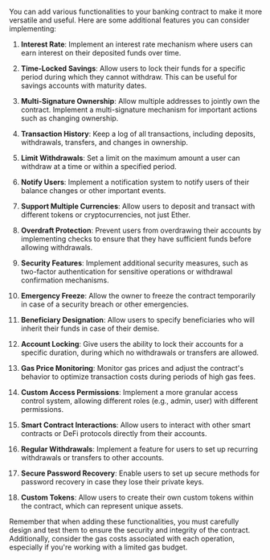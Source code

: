 You can add various functionalities to your banking contract to make it more versatile and useful. Here are some additional features you can consider implementing:

1. **Interest Rate**: Implement an interest rate mechanism where users can earn interest on their deposited funds over time.

2. **Time-Locked Savings**: Allow users to lock their funds for a specific period during which they cannot withdraw. This can be useful for savings accounts with maturity dates.

3. **Multi-Signature Ownership**: Allow multiple addresses to jointly own the contract. Implement a multi-signature mechanism for important actions such as changing ownership.

4. **Transaction History**: Keep a log of all transactions, including deposits, withdrawals, transfers, and changes in ownership.

5. **Limit Withdrawals**: Set a limit on the maximum amount a user can withdraw at a time or within a specified period.

6. **Notify Users**: Implement a notification system to notify users of their balance changes or other important events.

7. **Support Multiple Currencies**: Allow users to deposit and transact with different tokens or cryptocurrencies, not just Ether.

8. **Overdraft Protection**: Prevent users from overdrawing their accounts by implementing checks to ensure that they have sufficient funds before allowing withdrawals.

9. **Security Features**: Implement additional security measures, such as two-factor authentication for sensitive operations or withdrawal confirmation mechanisms.

10. **Emergency Freeze**: Allow the owner to freeze the contract temporarily in case of a security breach or other emergencies.

11. **Beneficiary Designation**: Allow users to specify beneficiaries who will inherit their funds in case of their demise.

12. **Account Locking**: Give users the ability to lock their accounts for a specific duration, during which no withdrawals or transfers are allowed.

13. **Gas Price Monitoring**: Monitor gas prices and adjust the contract's behavior to optimize transaction costs during periods of high gas fees.

14. **Custom Access Permissions**: Implement a more granular access control system, allowing different roles (e.g., admin, user) with different permissions.

15. **Smart Contract Interactions**: Allow users to interact with other smart contracts or DeFi protocols directly from their accounts.

16. **Regular Withdrawals**: Implement a feature for users to set up recurring withdrawals or transfers to other accounts.

17. **Secure Password Recovery**: Enable users to set up secure methods for password recovery in case they lose their private keys.

18. **Custom Tokens**: Allow users to create their own custom tokens within the contract, which can represent unique assets.

Remember that when adding these functionalities, you must carefully design and test them to ensure the security and integrity of the contract. Additionally, consider the gas costs associated with each operation, especially if you're working with a limited gas budget.